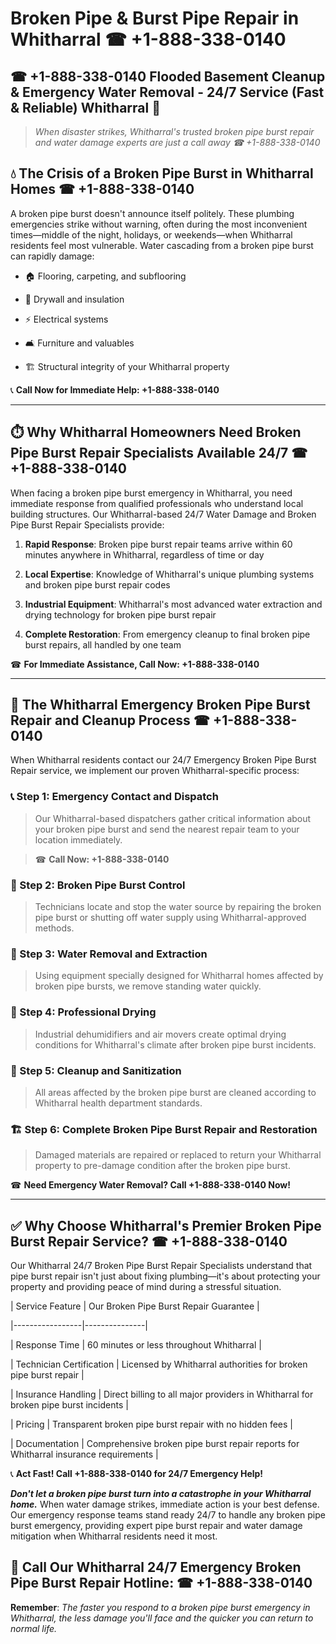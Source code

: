 # Broken Pipe & Burst Pipe Repair in Whitharral ☎ +1-888-338-0140  
## ☎ +1-888-338-0140 Flooded Basement Cleanup & Emergency Water Removal - 24/7 Service (Fast & Reliable) Whitharral 🚨  

> *When disaster strikes, Whitharral's trusted broken pipe burst repair and water damage experts are just a call away ☎ +1-888-338-0140*  

## 💧 The Crisis of a Broken Pipe Burst in Whitharral Homes ☎ +1-888-338-0140  

A broken pipe burst doesn't announce itself politely. These plumbing emergencies strike without warning, often during the most inconvenient times—middle of the night, holidays, or weekends—when Whitharral residents feel most vulnerable. Water cascading from a broken pipe burst can rapidly damage:  

* 🏠 Flooring, carpeting, and subflooring  
* 🧱 Drywall and insulation  
* ⚡ Electrical systems  
* 🛋️ Furniture and valuables  
* 🏗️ Structural integrity of your Whitharral property  

📞 **Call Now for Immediate Help: +1-888-338-0140**  

---  

## ⏱️ Why Whitharral Homeowners Need Broken Pipe Burst Repair Specialists Available 24/7 ☎ +1-888-338-0140  

When facing a broken pipe burst emergency in Whitharral, you need immediate response from qualified professionals who understand local building structures. Our Whitharral-based 24/7 Water Damage and Broken Pipe Burst Repair Specialists provide:  

1. **Rapid Response**: Broken pipe burst repair teams arrive within 60 minutes anywhere in Whitharral, regardless of time or day  
2. **Local Expertise**: Knowledge of Whitharral's unique plumbing systems and broken pipe burst repair codes  
3. **Industrial Equipment**: Whitharral's most advanced water extraction and drying technology for broken pipe burst repair  
4. **Complete Restoration**: From emergency cleanup to final broken pipe burst repairs, all handled by one team  

☎ **For Immediate Assistance, Call Now: +1-888-338-0140**  

---  

## 🔧 The Whitharral Emergency Broken Pipe Burst Repair and Cleanup Process ☎ +1-888-338-0140  

When Whitharral residents contact our 24/7 Emergency Broken Pipe Burst Repair service, we implement our proven Whitharral-specific process:  

### 📞 Step 1: Emergency Contact and Dispatch  
> Our Whitharral-based dispatchers gather critical information about your broken pipe burst and send the nearest repair team to your location immediately.  
> ☎ **Call Now: +1-888-338-0140**  

### 🚿 Step 2: Broken Pipe Burst Control  
> Technicians locate and stop the water source by repairing the broken pipe burst or shutting off water supply using Whitharral-approved methods.  

### 🌊 Step 3: Water Removal and Extraction  
> Using equipment specially designed for Whitharral homes affected by broken pipe bursts, we remove standing water quickly.  

### 💨 Step 4: Professional Drying  
> Industrial dehumidifiers and air movers create optimal drying conditions for Whitharral's climate after broken pipe burst incidents.  

### 🧼 Step 5: Cleanup and Sanitization  
> All areas affected by the broken pipe burst are cleaned according to Whitharral health department standards.  

### 🏗️ Step 6: Complete Broken Pipe Burst Repair and Restoration  
> Damaged materials are repaired or replaced to return your Whitharral property to pre-damage condition after the broken pipe burst.  

☎ **Need Emergency Water Removal? Call +1-888-338-0140 Now!**  

---  

## ✅ Why Choose Whitharral's Premier Broken Pipe Burst Repair Service? ☎ +1-888-338-0140  

Our Whitharral 24/7 Broken Pipe Burst Repair Specialists understand that pipe burst repair isn't just about fixing plumbing—it's about protecting your property and providing peace of mind during a stressful situation.  

| Service Feature | Our Broken Pipe Burst Repair Guarantee |  
|-----------------|---------------|  
| Response Time | 60 minutes or less throughout Whitharral |  
| Technician Certification | Licensed by Whitharral authorities for broken pipe burst repair |  
| Insurance Handling | Direct billing to all major providers in Whitharral for broken pipe burst incidents |  
| Pricing | Transparent broken pipe burst repair with no hidden fees |  
| Documentation | Comprehensive broken pipe burst repair reports for Whitharral insurance requirements |  

📞 **Act Fast! Call +1-888-338-0140 for 24/7 Emergency Help!**  

***Don't let a broken pipe burst turn into a catastrophe in your Whitharral home.*** When water damage strikes, immediate action is your best defense. Our emergency response teams stand ready 24/7 to handle any broken pipe burst emergency, providing expert pipe burst repair and water damage mitigation when Whitharral residents need it most.  

## 📱 Call Our Whitharral 24/7 Emergency Broken Pipe Burst Repair Hotline: ☎ +1-888-338-0140  

**Remember**: *The faster you respond to a broken pipe burst emergency in Whitharral, the less damage you'll face and the quicker you can return to normal life.*